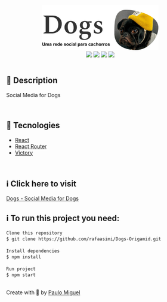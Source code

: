 <div align='center'>
<img src='./logo_readme.png'>

<div>
    <img src="https://img.shields.io/github/repo-size/rafaasimi/Dogs-Origamid">
    <img src="https://img.shields.io/github/last-commit/rafaasimi/Dogs-Origamid">
    <img src="https://img.shields.io/github/languages/count/rafaasimi/Dogs-Origamid">
    <img src="https://img.shields.io/github/languages/top/rafaasimi/Dogs-Origamid">
</div>

</div>

</br>

<h2>🔖 Description</h2>

<p>Social Media for Dogs </p>

</br>

<h2>🚀 Tecnologies</h2>
<ul>
    <li><a href="https://create-react-app.dev/" target="_blank">React</a></li>
    <li><a href="https://reactrouter.com/" target="_blank">React Router</a></li>
    <li><a href="https://github.com/FormidableLabs/victory" target="_blank">Victory</a></li>
</ul>

<br>

<h2>ℹ️ Click here to visit</h2>
<a href="https://dogs-paulomigueljs.vercel.app/" target="_blank">Dogs - Social Media for Dogs</a>

<br>

<h2>ℹ️ To run this project you need:</h2>

    Clone this repository
    $ git clone https://github.com/rafaasimi/Dogs-Origamid.git

    Install dependencies
    $ npm install

    Run project
    $ npm start

<br>
Create with 💙 by <a href="https://github.com/paulomiguelJS/dogs" target="_blank">Paulo Miguel</a></p>

